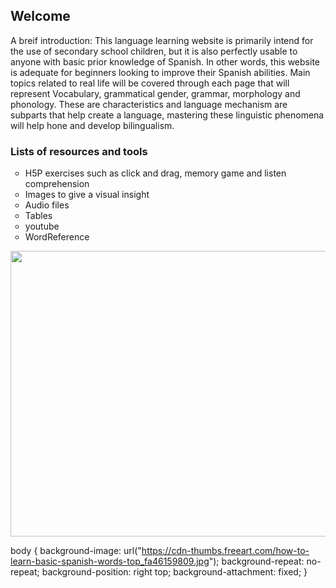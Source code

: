<h2>Welcome</h2>

<p>A breif introduction: This language learning website is primarily intend for the use of secondary school children, but it is also perfectly usable to anyone with basic prior knowledge of Spanish. In other words, this website is adequate for beginners looking to improve their Spanish abilities. Main topics related to real life will be covered through each page that will represent Vocabulary, grammatical gender, grammar, morphology and phonology. These are characteristics and language mechanism are subparts that help create a language, mastering these linguistic phenomena will help hone and develop bilingualism.</p>

<h3>Lists of resources and tools</h3>

<ul style="list-style-type:circle">
  <li>H5P exercises such as click and drag, memory game and listen comprehension</li>
  <li>Images to give a visual insight</li>
  <li>Audio files</li>
  <li>Tables</li>
  <li>youtube</li>
  <li>WordReference</li>
</ul>  

<img style="-webkit-user-select: none;cursor: zoom-in;" src="https://washingtonlee.apsva.us/wp-content/uploads/sites/38/2017/08/bienvenidos-pic-with-flags_orig.jpeg" width="813" height="457">                                                                                                                       

body {
  background-image: url("https://cdn-thumbs.freeart.com/how-to-learn-basic-spanish-words-top_fa46159809.jpg");
  background-repeat: no-repeat;
  background-position: right top;
  background-attachment: fixed;
}
